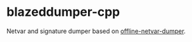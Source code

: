 # blazeddumper-cpp
Netvar and signature dumper based on [offline-netvar-dumper](https://github.com/not-wlan/offline-netvar-dumper).

